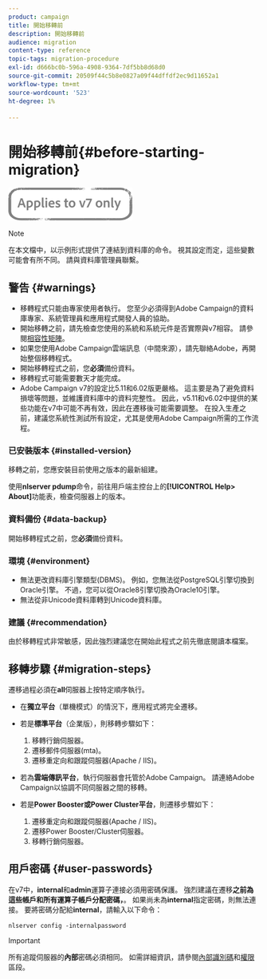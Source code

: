 ```yaml
---
product: campaign
title: 開始移轉前
description: 開始移轉前
audience: migration
content-type: reference
topic-tags: migration-procedure
exl-id: d666bc0b-596a-4908-9364-7df5bb8d68d0
source-git-commit: 20509f44c5b8e0827a09f44dffdf2ec9d11652a1
workflow-type: tm+mt
source-wordcount: '523'
ht-degree: 1%

---
```


# 開始移轉前{#before-starting-migration}

![](../../assets/v7-only.svg)

>[!NOTE]
>
>在本文檔中，以示例形式提供了連結到資料庫的命令。 視其設定而定，這些變數可能會有所不同。 請與資料庫管理員聯繫。

## 警告 {#warnings}

* 移轉程式只能由專家使用者執行。 您至少必須得到Adobe Campaign的資料庫專家、系統管理員和應用程式開發人員的協助。
* 開始移轉之前，請先檢查您使用的系統和系統元件是否實際與v7相容。 請參閱[相容性矩陣](../../rn/using/compatibility-matrix.md)。
* 如果您使用Adobe Campaign雲端訊息（中間來源），請先聯絡Adobe，再開始整個移轉程式。
* 開始移轉程式之前，您&#x200B;**必須**&#x200B;備份資料。
* 移轉程式可能需要數天才能完成。
* Adobe Campaign v7的設定比5.11和6.02版更嚴格。 這主要是為了避免資料損壞等問題，並維護資料庫中的資料完整性。 因此，v5.11和v6.02中提供的某些功能在v7中可能不再有效，因此在遷移後可能需要調整。 在投入生產之前，建議您系統性測試所有設定，尤其是使用Adobe Campaign所需的工作流程。

### 已安裝版本 {#installed-version}

移轉之前，您應安裝目前使用之版本的最新組建。

使用&#x200B;**nlserver pdump**&#x200B;命令，前往用戶端主控台上的&#x200B;**[!UICONTROL Help> About]**&#x200B;功能表，檢查伺服器上的版本。

### 資料備份 {#data-backup}

開始移轉程式之前，您&#x200B;**必須**&#x200B;備份資料。

### 環境 {#environment}

* 無法更改資料庫引擎類型(DBMS)。 例如，您無法從PostgreSQL引擎切換到Oracle引擎。 不過，您可以從Oracle8引擎切換為Oracle10引擎。
* 無法從非Unicode資料庫轉到Unicode資料庫。

### 建議 {#recommendation}

由於移轉程式非常敏感，因此強烈建議您在開始此程式之前先徹底閱讀本檔案。

## 移轉步驟 {#migration-steps}

遷移過程必須在&#x200B;**all**&#x200B;伺服器上按特定順序執行。

* 在&#x200B;**獨立平台**（單機模式）的情況下，應用程式將完全遷移。
* 若是&#x200B;**標準平台**（企業版），則移轉步驟如下：

   1. 移轉行銷伺服器。
   1. 遷移郵件伺服器(mta)。
   1. 遷移重定向和跟蹤伺服器(Apache / IIS)。

* 若為&#x200B;**雲端傳訊平台**，執行伺服器會托管於Adobe Campaign。 請連絡Adobe Campaign以協調不同伺服器之間的移轉。
* 若是&#x200B;**Power Booster或Power Cluster平台**，則遷移步驟如下：

   1. 遷移重定向和跟蹤伺服器(Apache / IIS)。
   1. 遷移Power Booster/Cluster伺服器。
   1. 移轉行銷伺服器。

## 用戶密碼 {#user-passwords}

在v7中，**internal**&#x200B;和&#x200B;**admin**&#x200B;運算子連接必須用密碼保護。 強烈建議在遷移&#x200B;**之前為這些帳戶和所有運算子帳戶分配密碼，**。 如果尚未為&#x200B;**internal**&#x200B;指定密碼，則無法連接。 要將密碼分配給&#x200B;**internal**，請輸入以下命令：

```
nlserver config -internalpassword
```

>[!IMPORTANT]
>
>所有追蹤伺服器的&#x200B;**內部**&#x200B;密碼必須相同。 如需詳細資訊，請參閱[內部識別碼](../../installation/using/configuring-campaign-server.md#internal-identifier)和[權限](../../platform/using/access-management.md)區段。
